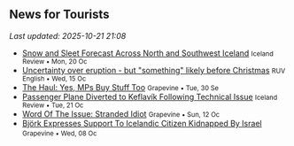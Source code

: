 ## News for Tourists

*Last updated: 2025-10-21 21:08*

- <a href="https://www.icelandreview.com/news/snow-and-sleet-forecast-across-north-and-southwest-iceland/" target="_blank">Snow and Sleet Forecast Across North and Southwest Iceland</a> <small>Iceland Review • Mon, 20 Oc</small>
- <a href="https://nyr.ruv.is/english/2025-10-15-uncertainty-over-eruption-but-something-likely-before-christmas-456207/" target="_blank">Uncertainty over eruption - but &quot;something&quot; likely before Christmas</a> <small>RUV English • Wed, 15 Oc</small>
- <a href="https://grapevine.is/mag/articles/2025/09/30/the-haul-yes-mps-buy-stuff-too/" target="_blank">The Haul: Yes, MPs Buy Stuff Too</a> <small>Grapevine • Tue, 30 Se</small>
- <a href="https://www.icelandreview.com/news/passenger-plane-diverted-to-keflavik-following-technical-issue/" target="_blank">Passenger Plane Diverted to Keflavík Following Technical Issue</a> <small>Iceland Review • Tue, 21 Oc</small>
- <a href="https://grapevine.is/mag/2025/10/12/word-of-the-issue-stranded-idiot/" target="_blank">Word Of The Issue: Stranded Idiot</a> <small>Grapevine • Sun, 12 Oc</small>
- <a href="https://grapevine.is/news/2025/10/08/bjork-expresses-support-to-icelandic-citizen-kidnapped-by-israel/" target="_blank">Björk Expresses Support To Icelandic Citizen Kidnapped By Israel</a> <small>Grapevine • Wed, 08 Oc</small>
